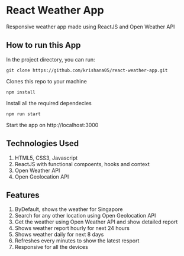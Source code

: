 # React Weather App

Responsive weather app made using ReactJS and Open Weather API

## How to run this App

In the project directory, you can run:

`git clone https://github.com/krishana05/react-weather-app.git`

Clones this repo to your machine

`npm install`

Install all the required dependecies

`npm run start`

Start the app on http://localhost:3000

## Technologies Used

1. HTML5, CSS3, Javascript
2. ReactJS with functional compoents, hooks and context
3. Open Weather API
4. Open Geolocation API

## Features

1. ByDefault, shows the weather for Singapore
2. Search for any other location using Open Geolocation API
3. Get the weather using Open Weather API and show detailed report
4. Shows weather report hourly for next 24 hours
5. Shows weather daily for next 8 days
6. Refreshes every minutes to show the latest resport
7. Responsive for all the devices

